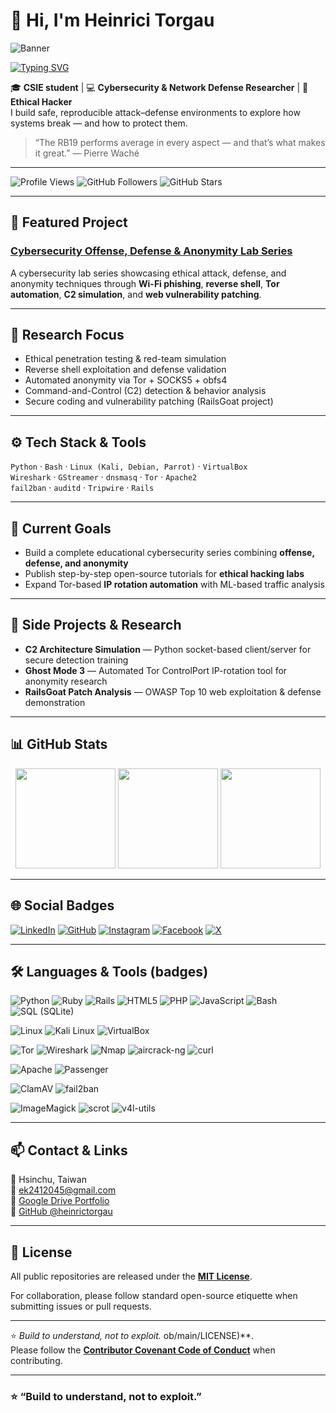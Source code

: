 # 👋 Hi, I'm Heinrici Torgau  

![Banner](https://capsule-render.vercel.app/api?type=waving&color=gradient&height=100&section=header&text=Cybersecurity%20Researcher&fontSize=30&animation=fadeIn)

[![Typing SVG](https://readme-typing-svg.demolab.com?font=Fira+Code&duration=4000&pause=800&color=6C757D&width=360&center=true&lines=Cybersecurity%20Researcher;Network%20Defense;Ethical%20Hacker;Tor%20Automation)](https://git.io/typing-svg)

🎓 **CSIE student** | 💻 **Cybersecurity & Network Defense Researcher** | 🧠 **Ethical Hacker**  
I build safe, reproducible attack–defense environments to explore how systems break — and how to protect them.  

> “The RB19 performs average in every aspect — and that’s what makes it great.” — Pierre Waché  

---

![Profile Views](https://komarev.com/ghpvc/?username=heinrictorgau&color=blue)
![GitHub Followers](https://img.shields.io/github/followers/heinrictorgau?style=social)
![GitHub Stars](https://img.shields.io/github/stars/heinrictorgau?style=social)

---

## 🔐 Featured Project  
### [Cybersecurity Offense, Defense & Anonymity Lab Series](https://github.com/heinrictorgau/Cybersecurity-Offense-Defense-Anonymity-Lab-Series)
A cybersecurity lab series showcasing ethical attack, defense, and anonymity techniques through **Wi-Fi phishing**, **reverse shell**, **Tor automation**, **C2 simulation**, and **web vulnerability patching**.  

---

## 🧠 Research Focus
- Ethical penetration testing & red-team simulation  
- Reverse shell exploitation and defense validation  
- Automated anonymity via Tor + SOCKS5 + obfs4  
- Command-and-Control (C2) detection & behavior analysis  
- Secure coding and vulnerability patching (RailsGoat project)  

---

## ⚙️ Tech Stack & Tools
`Python` · `Bash` · `Linux (Kali, Debian, Parrot)` · `VirtualBox`  
`Wireshark` · `GStreamer` · `dnsmasq` · `Tor` · `Apache2`  
`fail2ban` · `auditd` · `Tripwire` · `Rails`

---

## 🌱 Current Goals
- Build a complete educational cybersecurity series combining **offense, defense, and anonymity**  
- Publish step-by-step open-source tutorials for **ethical hacking labs**  
- Expand Tor-based **IP rotation automation** with ML-based traffic analysis  

---

## 🧩 Side Projects & Research
- **C2 Architecture Simulation** — Python socket-based client/server for secure detection training  
- **Ghost Mode 3** — Automated Tor ControlPort IP-rotation tool for anonymity research  
- **RailsGoat Patch Analysis** — OWASP Top 10 web exploitation & defense demonstration  

---

## 📊 GitHub Stats

<div align="center">

  <!-- Main Stats -->
  <img height="160em" src="https://github-readme-stats.vercel.app/api?username=heinricitorgau&show_icons=true&theme=tokyonight&include_all_commits=true" />

  <!-- Top Languages -->
  <img height="160em" src="https://github-readme-stats.vercel.app/api/top-langs/?username=heinricitorgau&layout=compact&theme=tokyonight" />

  <!-- Streak Stats -->
  <img height="160em" src="https://github-readme-streak-stats.herokuapp.com?user=heinricitorgau&theme=tokyonight&hide_border=false" />

</div>

---

## 🌐 Social Badges
[![LinkedIn](https://img.shields.io/badge/LinkedIn-Heinrici_Torgau-blue?logo=linkedin&logoColor=white)](https://tw.linkedin.com/in/heinrici-torgau-a85a09383)
[![GitHub](https://img.shields.io/badge/GitHub-heinricitorgau-lightgrey?logo=github)](https://github.com/heinricitorgau)
[![Instagram](https://img.shields.io/badge/Instagram-@heinricitorgau-E4405F?logo=instagram&logoColor=white)](https://www.instagram.com/heinricitorgau/)
[![Facebook](https://img.shields.io/badge/Facebook-Heinrici_Torgau-1877F2?logo=facebook&logoColor=white)](https://www.facebook.com/heinricitorgau/)
[![X](https://img.shields.io/badge/X-Heinrici_Torgau-1DA1F2?style=flat&logo=x&logoColor=white)](https://x.com/ek2412045)

---

## 🛠 Languages & Tools (badges)

<!-- Languages -->
![Python](https://img.shields.io/badge/Python-3776AB?style=for-the-badge&logo=python&logoColor=white)
![Ruby](https://img.shields.io/badge/Ruby-CC342D?style=for-the-badge&logo=ruby&logoColor=white)
![Rails](https://img.shields.io/badge/Rails-C41D1D?style=for-the-badge&logo=ruby-on-rails&logoColor=white)
![HTML5](https://img.shields.io/badge/HTML5-E34F26?style=for-the-badge&logo=html5&logoColor=white)
![PHP](https://img.shields.io/badge/PHP-777BB4?style=for-the-badge&logo=php&logoColor=white)
![JavaScript](https://img.shields.io/badge/JavaScript-F7DF1E?style=for-the-badge&logo=javascript&logoColor=black)
![Bash](https://img.shields.io/badge/Bash-4EAA25?style=for-the-badge&logo=gnu-bash&logoColor=white)
![SQL (SQLite)](https://img.shields.io/badge/SQLite-003B57?style=for-the-badge&logo=sqlite&logoColor=white)

<!-- OS / VM / Platforms -->
![Linux](https://img.shields.io/badge/Linux-FCC624?style=for-the-badge&logo=linux&logoColor=black)
![Kali Linux](https://img.shields.io/badge/Kali%20Linux-557C94?style=for-the-badge&logo=kali-linux&logoColor=white)
![VirtualBox](https://img.shields.io/badge/VirtualBox-183A8A?style=for-the-badge&logo=virtualbox&logoColor=white)

<!-- Networking / Privacy / Tools -->
![Tor](https://img.shields.io/badge/Tor-7E4798?style=for-the-badge&logo=tor-project&logoColor=white)
![Wireshark](https://img.shields.io/badge/Wireshark-1679A7?style=for-the-badge&logo=wireshark&logoColor=white)
![Nmap](https://img.shields.io/badge/nmap-CC3333?style=for-the-badge&logo=nmap&logoColor=white)
![aircrack-ng](https://img.shields.io/badge/aircrack--ng-0A0A0A?style=for-the-badge&logo=aircrack-ng&logoColor=white)
![curl](https://img.shields.io/badge/curl-DAA520?style=for-the-badge&logo=curl&logoColor=white)

<!-- Web / Server -->
![Apache](https://img.shields.io/badge/Apache-CA1F1F?style=for-the-badge&logo=apache&logoColor=white)
![Passenger](https://img.shields.io/badge/Passenger-5C6A6E?style=for-the-badge&logo=apache%20friends&logoColor=white)

<!-- Security / Forensics -->
![ClamAV](https://img.shields.io/badge/ClamAV-0078D7?style=for-the-badge&logo=clamav&logoColor=white)
![fail2ban](https://img.shields.io/badge/fail2ban-2C3E50?style=for-the-badge&logo=fail2ban&logoColor=white)

<!-- Multimedia / Utilities -->
![ImageMagick](https://img.shields.io/badge/ImageMagick-FF4F00?style=for-the-badge&logo=imagemagick&logoColor=white)
![scrot](https://img.shields.io/badge/scrot-333333?style=for-the-badge)
![v4l-utils](https://img.shields.io/badge/v4l--utils-333333?style=for-the-badge)

<!-- Python libs (represented by Python badge above) -->
<!-- Specific libraries (stem, requests) are Python packages and are covered by the Python badge. -->

---

## 📫 Contact & Links
📍 Hsinchu, Taiwan  
📧 ek2412045@gmail.com  
🔗 [Google Drive Portfolio](https://drive.google.com/drive/folders/1wRfWr2hEyTtO4_nNgEhrgAHP9SuDaUpx)  
🐙 [GitHub @heinrictorgau](https://github.com/heinrictorgau)

---

## 🧾 License

All public repositories are released under the **[MIT License](https://github.com/heinricitorgau/Experimental-C2-Architecture-and-Cyber-Defense-Analysis/blob/main/LICENSE)**.  

For collaboration, please follow standard open-source etiquette when submitting issues or pull requests.

---

⭐ *Build to understand, not to exploit.*
ob/main/LICENSE)**.  
Please follow the **[Contributor Covenant Code of Conduct](https://github.com/heinrictorgau/Cybersecurity-Offense-Defense-Anonymity-Lab-Series/blob/main/CODE_OF_CONDUCT.md)** when contributing.  

---

### ⭐ “Build to understand, not to exploit.”
